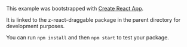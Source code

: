 This example was bootstrapped with [Create React App](https://github.com/facebook/create-react-app).

It is linked to the z-react-draggable package in the parent directory for development purposes.

You can run `npm install` and then `npm start` to test your package.
